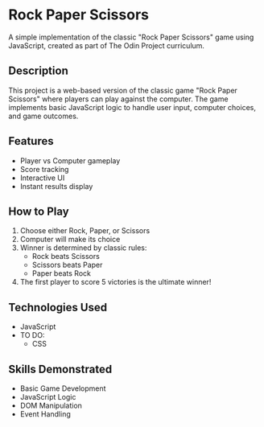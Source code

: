 # Rock Paper Scissors

A simple implementation of the classic "Rock Paper Scissors" game using JavaScript, created as part of The Odin Project curriculum.

## Description

This project is a web-based version of the classic game "Rock Paper Scissors" where players can play against the computer. The game implements basic JavaScript logic to handle user input, computer choices, and game outcomes.

## Features

- Player vs Computer gameplay
- Score tracking
- Interactive UI
- Instant results display

## How to Play

1. Choose either Rock, Paper, or Scissors
2. Computer will make its choice
3. Winner is determined by classic rules:
    - Rock beats Scissors
    - Scissors beats Paper
    - Paper beats Rock
4. The first player to score 5 victories is the ultimate winner!

## Technologies Used

- JavaScript
- TO DO:
    - CSS

## Skills Demonstrated

- Basic Game Development
- JavaScript Logic
- DOM Manipulation
- Event Handling